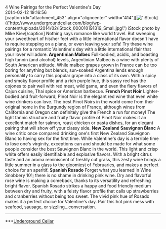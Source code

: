 4 Wine Pairings for the Perfect Valentine\'s Day<br/>2014-02-12 19:16:56<br/>[caption id=\"attachment_453\" align=\"aligncenter\" width=\"414\"][![\"iStock](\"http://www.undergroundcellar.com/blog/wp-content/uploads/2014/02/iStock_000010191319_Small.jpg\")](\"http://www.undergroundcellar.com/blog/wp-content/uploads/2014/02/iStock_000010191319_Small.jpg\") iStock photo by Mike Kiev[/caption] Nothing says romance like world travel. But sweeping your sweetheart of his/her feet with a little international flavor doesn\'t have to require stepping on a plane, or even leaving your sofa! Try these wine pairings for a romantic Valentine\'s day with a little international flair that your lover will adore. **Argentinian Malbec** Full-bodied, acidic, and boasting high tannin (and alcohol) levels, Argentinian Malbec is a wine with plenty of South American attitude. While malbec grapes grown in France can be too boring for anything but blends, sun-soaked Argentina lends enough personality to carry this popular grape into a class of its own. With a spicy and smoky flavor profile and a rich purple hue, this sassy red has the cojones to pair well with red meat, wild game, and even the fiery flavors of Cajun cuisine, Thai spice or American barbecue. **French Pinot Noir** Lighter-bodied and fruit-forward, Pinot Noir is the elegant red wine that even white wine drinkers can love. The best Pinot Noirs in the world come from their original home in the Burgundy region of France, although wines from California and Oregon can definitely give the French a run for money! The light tannic structure and fruity flavor profile of Pinot Noir makes it an excellent match for salmon, roast chicken or pasta dishes, for an elegant pairing that will show off your classy side. **New Zealand Sauvignon Blanc** A wine critic once compared drinking one\'s first New Zealand Sauvignon Blanc to having sex for the first time. While Valentine\'s day is a terrible time to lose one\'s virginity, exceptions can and should be made for what some people consider the best Sauvignon Blanc in the world. This light and crisp white offers easily identifiable and explosive flavors. With a bright citrus taste and an aroma reminiscent of freshly cut grass, this zesty wine brings a little summer in a glass to the gloomiest of Februaries, and makes a perfect choice for an aperitif. **Spanish Rosado** Forget what you learned in Wine Snobbery 101; there is no shame in drinking pink wine. Dry and flavorful rose wine is making a comeback, thanks to its versatility and refreshing bright flavor. Spanish Rosado strikes a happy and food friendly medium between dry and fruity, with a feisty flavor profile that calls up strawberries and cranberries without being too sweet. The vivid pink hue of Rosado makes it a perfect choice for Valentine\'s day. Pair this hot pink mess with seafood, sausage, or sizzling...conversation.  

____________________________________________________________

 ***[Underground Cellar](\"http://www.undergroundcellar.com/?miley21\")
